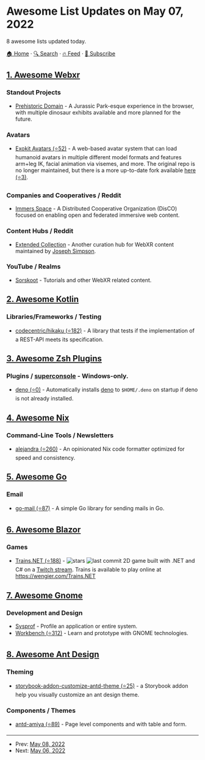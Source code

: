 # Awesome List Updates on May 07, 2022

8 awesome lists updated today.

[🏠 Home](/README.md) · [🔍 Search](https://test.trackawesomelist.com/search/) · [🔥 Feed](https://test.trackawesomelist.com/feed.xml) · [📮 Subscribe](https://trackawesomelist.us17.list-manage.com/subscribe?u=d2f0117aa829c83a63ec63c2f&id=36a103854c)



## [1. Awesome Webxr](/content/msub2/awesome-webxr/README.md)

### Standout Projects

*   [Prehistoric Domain](https://www.prehistoricdomain.com/) - A Jurassic Park-esque experience in the browser, with multiple dinosaur exhibits available and more planned for the future.

### Avatars

*   [Exokit Avatars (⭐52)](https://github.com/exokitxr/avatars) - A web-based avatar system that can load humanoid avatars in multiple different model formats and features arm+leg IK, facial animation via visemes, and more. The original repo is no longer maintained, but there is a more up-to-date fork available [here (⭐3)](https://github.com/msub2/avatars).

### Companies and Cooperatives / Reddit

*   [Immers Space](https://web.immers.space/) - A Distributed Cooperative Organization (DisCO) focused on enabling open and federated immersive web content.

### Content Hubs / Reddit

*   [Extended Collection](https://extendedcollection.com/) - Another curation hub for WebXR content maintained by [Joseph Simpson](https://github.com/vrhermit/).

### YouTube / Realms

*   [Sorskoot](https://youtube.com/sorskoot) - Tutorials and other WebXR related content.

## [2. Awesome Kotlin](/content/KotlinBy/awesome-kotlin/README.md)

### Libraries/Frameworks / Testing

*   [codecentric/hikaku (⭐182)](https://github.com/codecentric/hikaku) - A library that tests if the implementation of a REST-API meets its specification.

## [3. Awesome Zsh Plugins](/content/unixorn/awesome-zsh-plugins/README.md)

### Plugins / [superconsole](https://github.com/alexchmykhalo/superconsole)   \- Windows-only.

*   [deno (⭐0)](https://github.com/Tricked-dev/deno-zsh-plugin) - Automatically installs [deno](https://deno.land/) to `$HOME/.deno` on startup if deno is not already installed.

## [4. Awesome Nix](/content/nix-community/awesome-nix/README.md)

### Command-Line Tools / Newsletters

*   [alejandra (⭐260)](https://github.com/kamadorueda/alejandra) - An opinionated Nix code formatter optimized for speed and consistency.

## [5. Awesome Go](/content/avelino/awesome-go/README.md)

### Email

*   [go-mail (⭐87)](https://github.com/wneessen/go-mail) - A simple Go library for sending mails in Go.

## [6. Awesome Blazor](/content/AdrienTorris/awesome-blazor/README.md)

### Games

*   [Trains.NET (⭐188)](https://github.com/davidwengier/Trains.NET) - ![stars](https://img.shields.io/github/stars/davidwengier/Trains.NET?style=flat-square\&cacheSeconds=604800) ![last commit](https://img.shields.io/github/last-commit/davidwengier/Trains.NET?style=flat-square\&cacheSeconds=86400) 2D game built with .NET and C# on a [Twitch stream](https://www.twitch.tv/davidwengier). Trains is available to play online at <https://wengier.com/Trains.NET>

## [7. Awesome Gnome](/content/Kazhnuz/awesome-gnome/README.md)

### Development and Design

*   [Sysprof](https://apps.gnome.org/app/org.gnome.Sysprof3/) - Profile an application or entire system.
*   [Workbench (⭐312)](https://github.com/sonnyp/Workbench) - Learn and prototype with GNOME technologies.

## [8. Awesome Ant Design](/content/websemantics/awesome-ant-design/README.md)

### Theming

*   [storybook-addon-customize-antd-theme (⭐25)](https://github.com/letshare/storybook-addon-customize-antd-theme) - a Storybook addon help you visually customize an ant design theme.

### Components / Themes

*   [antd-amiya (⭐89)](https://github.com/viewweiwu/amiya) - Page level components and with table and form.

---

- Prev: [May 08, 2022](/content/2022/05/08/README.md)
- Next: [May 06, 2022](/content/2022/05/06/README.md)